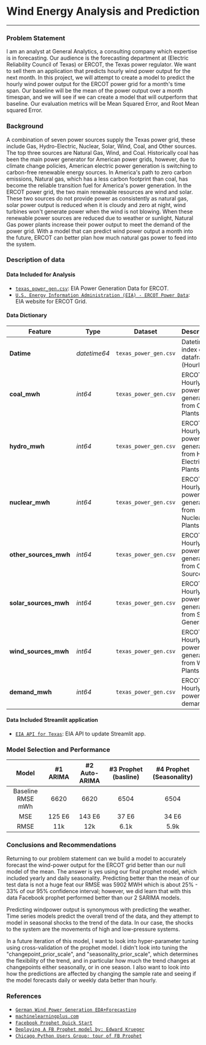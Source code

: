 # Wind Energy Analysis and Prediction
---
### Problem Statement

I am an analyst at General Analytics, a consulting company which expertise is in forecasting. Our audience is the forecasting department at (Electric Reliability Council of Texas) or ERCOT, the Texas power regulator. We want to sell them an application that predicts hourly wind power output for the next month. In this project, we will attempt to create a model to predict the hourly wind power output for the ERCOT power grid for a month's time span. Our baseline will be the mean of the power output over a month timespan, and we will see if we can create a model that will outperform that baseline. Our evaluation metrics will be Mean Squared Error, and Root Mean squared Error.

### Background

A combination of seven power sources supply the Texas power grid, these include Gas, Hydro-Electric, Nuclear, Solar, Wind, Coal, and Other sources. The top three sources are Natural Gas, Wind, and Coal. Historically coal has been the main power generator for American power grids, however, due to climate change policies, American electric power generation is switching to carbon-free renewable energy sources. In America's path to zero carbon emissions, Natural gas, which has a less carbon footprint than coal, has become the reliable transition fuel for America's power generation. In the ERCOT power grid, the two main renewable resources are wind and solar. These two sources do not provide power as consistently as natural gas, solar power output is reduced when it is cloudy and zero at night, wind turbines won't generate power when the wind is not blowing. When these renewable power sources are reduced due to weather or sunlight, Natural Gas power plants increase their power output to meet the demand of the power grid. With a model that can predict wind power output a month into the future, ERCOT can better plan how much natural gas power to feed into the system.

### Description of data

#### Data Included for Analysis
* [`texas_power_gen.csv`](../Data/texas_power_gen.csv): EIA Power Generation Data for ERCOT.
* [`U.S. Energy Information Administration (EIA) - ERCOT Power Data`](https://www.eia.gov/electricity/gridmonitor/dashboard/electric_overview/balancing_authority/ERCO): EIA website for ERCOT Grid.

#### Data Dictionary

|Feature|Type|Dataset|Description|
|---|---|---|---|
|**Datime**|*datetime64*|`texas_power_gen.csv`| Datetime index of dataframe (Hourly). |
|**coal_mwh**|*int64*|`texas_power_gen.csv`| ERCOT Hourly power generation from Coal Plants |
|**hydro_mwh**|*int64*|`texas_power_gen.csv`| ERCOT Hourly power generation from Hydo-Electric Plants |
|**nuclear_mwh**|*int64*|`texas_power_gen.csv`| ERCOT Hourly power generation from Nuclear Plants |
|**other_sources_mwh**|*int64*|`texas_power_gen.csv`| ERCOT Hourly power generation from Other Sources |
|**solar_sources_mwh**|*int64*|`texas_power_gen.csv`| ERCOT Hourly power generation from Solar Generation |
|**wind_sources_mwh**|*int64*|`texas_power_gen.csv`| ERCOT Hourly power generation from Wind Plants |
|**demand_mwh**|*int64*|`texas_power_gen.csv`| ERCOT Hourly power demand |


#### Data Included Streamlit application
* [`EIA API for Texas`](https://www.eia.gov/opendata/qb.php?category=3390202&sdid=EBA.TEX-ALL.TI.HL): EIA API to update Streamlit app.

### Model Selection and Performance
| Model | #1 ARIMA | #2 Auto-ARIMA| #3 Prophet (basline)| #4 Prophet (Seasonality)|
|:-----:| :-----:| :-----: | :-----:| :-----: |
| Baseline RMSE mWh | 6620 | 6620 | 6504 | 6504 |
| MSE | 125 E6 | 143 E6 | 37 E6 | 34 E6 |
| RMSE | 11k | 12k | 6.1k | 5.9k |

### Conclusions and Recommendations

Returning to our problem statement can we build a model to accurately forecast the wind-power output for the ERCOT grid better than our null model of the mean. The answer is yes using our final prophet model, which included yearly and daily seasonality. Predicting better than the mean of our test data is not a huge feat our RMSE was 5902 MWH which is about 25% - 33% of our 95% confidence interval; however, we did learn that with this data Facebook prophet performed better than our 2 SARIMA models.

Predicting windpower output is synonymous with predicting the weather.  Time series models predict the overall trend of the data, and they attempt to model in seasonal shocks to the trend of the data. In our case, the shocks to the system are the movements of high and low-pressure systems.

In a future iteration of this model, I want to look into hyper-parameter tuning using cross-validation of the prophet model. I didn't look into tuning the "changepoint_prior_scale", and "seasonality_prior_scale", which determines the flexibility of the trend, and in particular how much the trend changes at changepoints either seasonally, or in one season.  I also want to look into how the predictions are affected by changing the sample rate and seeing if the model forecasts daily or weekly data better than hourly.  

### References

* [`German Wind Power Generation EDA+Forecasting`](https://www.kaggle.com/ggopinathan/german-wind-power-generation-eda-forecasting#Time-Series-Modeling)
* [`machinelearningplus.com`](https://www.machinelearningplus.com/time-series/arima-model-time-series-forecasting-python/)
* [`Facebook Prophet Quick Start`](https://facebook.github.io/prophet/docs/quick_start.html#python-api)
* [`Deploying A FB Prophet model by: Edward Krueger`](https://towardsdatascience.com/deploying-a-prophet-forecasting-model-with-streamlit-to-heroku-caf1729bd917)
* [`Chicago Python Users Group: tour of FB Prophet`](https://www.youtube.com/watch?v=95-HMzxsghY)
